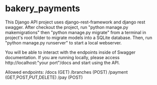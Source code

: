 # bakery_payments

This Django API project uses django-rest-framework and django rest swagger.
After checkout the project, run "python manage.py makemigrations" then "python manage.py migrate"
from a terminal in project's root folder to migrate models into a SQLite database.
Then, run "python manage.py runserver" to start a local webserver.

You will be able to interact with the endpoints inside of Swagger documentation. If you are running locally, please
access http://localhost:"your port"/docs and start using the API.

Allowed endpoints:
/docs (GET)
/branches (POST)
/payment (GET,POST,PUT,DELETE)
/pay (POST)

